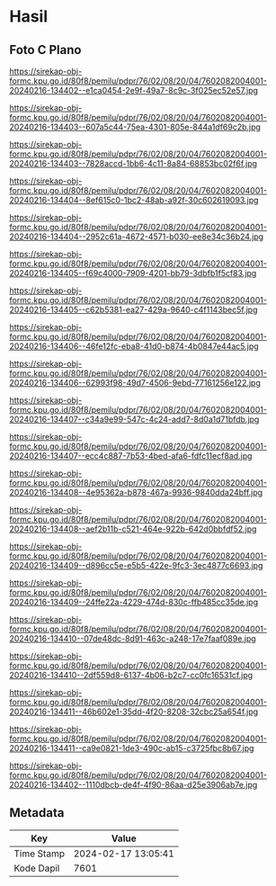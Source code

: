 # Hasil

## Foto C Plano

https://sirekap-obj-formc.kpu.go.id/80f8/pemilu/pdpr/76/02/08/20/04/7602082004001-20240216-134402--e1ca0454-2e9f-49a7-8c9c-3f025ec52e57.jpg

https://sirekap-obj-formc.kpu.go.id/80f8/pemilu/pdpr/76/02/08/20/04/7602082004001-20240216-134403--607a5c44-75ea-4301-805e-844a1df69c2b.jpg

https://sirekap-obj-formc.kpu.go.id/80f8/pemilu/pdpr/76/02/08/20/04/7602082004001-20240216-134403--7828accd-1bb6-4c11-8a84-68853bc02f6f.jpg

https://sirekap-obj-formc.kpu.go.id/80f8/pemilu/pdpr/76/02/08/20/04/7602082004001-20240216-134404--8ef615c0-1bc2-48ab-a92f-30c602619093.jpg

https://sirekap-obj-formc.kpu.go.id/80f8/pemilu/pdpr/76/02/08/20/04/7602082004001-20240216-134404--2952c61a-4672-4571-b030-ee8e34c36b24.jpg

https://sirekap-obj-formc.kpu.go.id/80f8/pemilu/pdpr/76/02/08/20/04/7602082004001-20240216-134405--f69c4000-7909-4201-bb79-3dbfb1f5cf83.jpg

https://sirekap-obj-formc.kpu.go.id/80f8/pemilu/pdpr/76/02/08/20/04/7602082004001-20240216-134405--c62b5381-ea27-429a-9640-c4f1143bec5f.jpg

https://sirekap-obj-formc.kpu.go.id/80f8/pemilu/pdpr/76/02/08/20/04/7602082004001-20240216-134406--46fe12fc-eba8-41d0-b874-4b0847e44ac5.jpg

https://sirekap-obj-formc.kpu.go.id/80f8/pemilu/pdpr/76/02/08/20/04/7602082004001-20240216-134406--62993f98-49d7-4506-9ebd-77161256e122.jpg

https://sirekap-obj-formc.kpu.go.id/80f8/pemilu/pdpr/76/02/08/20/04/7602082004001-20240216-134407--c34a9e99-547c-4c24-add7-8d0a1d71bfdb.jpg

https://sirekap-obj-formc.kpu.go.id/80f8/pemilu/pdpr/76/02/08/20/04/7602082004001-20240216-134407--ecc4c887-7b53-4bed-afa6-fdfc11ecf8ad.jpg

https://sirekap-obj-formc.kpu.go.id/80f8/pemilu/pdpr/76/02/08/20/04/7602082004001-20240216-134408--4e95362a-b878-467a-9936-9840dda24bff.jpg

https://sirekap-obj-formc.kpu.go.id/80f8/pemilu/pdpr/76/02/08/20/04/7602082004001-20240216-134408--aef2b11b-c521-464e-922b-642d0bbfdf52.jpg

https://sirekap-obj-formc.kpu.go.id/80f8/pemilu/pdpr/76/02/08/20/04/7602082004001-20240216-134409--d896cc5e-e5b5-422e-9fc3-3ec4877c6693.jpg

https://sirekap-obj-formc.kpu.go.id/80f8/pemilu/pdpr/76/02/08/20/04/7602082004001-20240216-134409--24ffe22a-4229-474d-830c-ffb485cc35de.jpg

https://sirekap-obj-formc.kpu.go.id/80f8/pemilu/pdpr/76/02/08/20/04/7602082004001-20240216-134410--07de48dc-8d91-463c-a248-17e7faaf089e.jpg

https://sirekap-obj-formc.kpu.go.id/80f8/pemilu/pdpr/76/02/08/20/04/7602082004001-20240216-134410--2df559d8-6137-4b06-b2c7-cc0fc16531cf.jpg

https://sirekap-obj-formc.kpu.go.id/80f8/pemilu/pdpr/76/02/08/20/04/7602082004001-20240216-134411--46b602e1-35dd-4f20-8208-32cbc25a654f.jpg

https://sirekap-obj-formc.kpu.go.id/80f8/pemilu/pdpr/76/02/08/20/04/7602082004001-20240216-134411--ca9e0821-1de3-490c-ab15-c3725fbc8b67.jpg

https://sirekap-obj-formc.kpu.go.id/80f8/pemilu/pdpr/76/02/08/20/04/7602082004001-20240216-134402--1110dbcb-de4f-4f90-86aa-d25e3906ab7e.jpg


## Metadata

| Key        | Value               |
| ---------- | ------------------- |
| Time Stamp | 2024-02-17 13:05:41 |
| Kode Dapil | 7601                |



